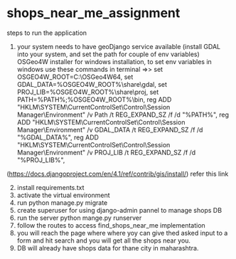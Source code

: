 # shops_near_me_assignment
steps to run the application
1. your system needs to have geoDjango service available (install GDAL into your system, and set the path for couple of env variables)
  OSGeo4W installer for windows installation,
  to set env variables in windows use these commands in terminal =>>
  set OSGEO4W_ROOT=C:\OSGeo4W64,
  set GDAL_DATA=%OSGEO4W_ROOT%\share\gdal,
  set PROJ_LIB=%OSGEO4W_ROOT%\share\proj,
  set PATH=%PATH%;%OSGEO4W_ROOT%\bin,
  reg ADD "HKLM\SYSTEM\CurrentControlSet\Control\Session Manager\Environment" /v Path /t REG_EXPAND_SZ /f /d "%PATH%",
  reg ADD "HKLM\SYSTEM\CurrentControlSet\Control\Session Manager\Environment" /v GDAL_DATA /t REG_EXPAND_SZ /f /d "%GDAL_DATA%",
  reg ADD "HKLM\SYSTEM\CurrentControlSet\Control\Session Manager\Environment" /v PROJ_LIB /t REG_EXPAND_SZ /f /d "%PROJ_LIB%",
  
  (https://docs.djangoproject.com/en/4.1/ref/contrib/gis/install/) refer this link
  
2. install requirements.txt 
3. activate the virtual environment
4. run python manage.py migrate
5. create superuser for using django-admin pannel to manage shops DB
6. run the server python mange.py runserver
7. follow the routes to access find_shops_near_me implementation
8. you will reach the page where where yoy can give thed asked input to a form and hit search and you will get all the shops near you.
9. DB will already have shops data for thane city in maharashtra.
